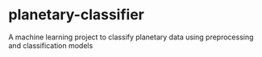 # planetary-classifier
A machine learning project to classify planetary data using preprocessing and classification models
